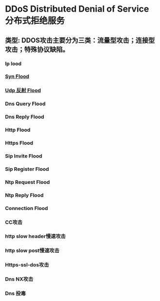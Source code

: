 # DDoS Distributed Denial of Service 分布式拒绝服务

## 类型: DDOS攻击主要分为三类：流量型攻击；连接型攻击；特殊协议缺陷。

### Ip lood
### [Syn Flood](synFlood.md)
### [Udp 反射 Flood]()
### Dns Query Flood
### Dns Reply Flood
### Http Flood
### Https Flood
### Sip Invite Flood
### Sip Register Flood
### Ntp Request Flood
### Ntp Reply Flood
### Connection Flood
### CC攻击
### http slow header慢速攻击
### http slow post慢速攻击
### Https-ssl-dos攻击
### Dns NX攻击
### Dns 投毒